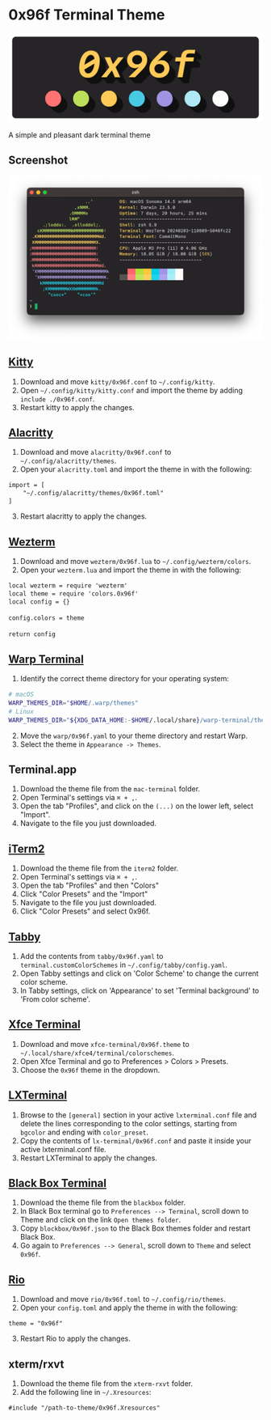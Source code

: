 # 0x96f Terminal Theme

![Logo](logo.png)

A simple and pleasant dark terminal theme

## Screenshot

![Screenshot](screenshot.png)

## [Kitty](https://sw.kovidgoyal.net/kitty/)

1. Download and move `kitty/0x96f.conf` to `~/.config/kitty`.
2. Open `~/.config/kitty/kitty.conf` and import the theme by adding `include ./0x96f.conf`.
3. Restart kitty to apply the changes.

## [Alacritty](https://alacritty.org/)

1. Download and move `alacritty/0x96f.conf` to `~/.config/alacritty/themes`.
2. Open your `alacritty.toml` and import the theme in with the following:

```
import = [
    "~/.config/alacritty/themes/0x96f.toml"
]
```

3. Restart alacritty to apply the changes.

## [Wezterm](https://wezfurlong.org/wezterm/)

1. Download and move `wezterm/0x96f.lua` to `~/.config/wezterm/colors`.
2. Open your `wezterm.lua` and import the theme in with the following:

```
local wezterm = require 'wezterm'
local theme = require 'colors.0x96f'
local config = {}

config.colors = theme

return config
```

## [Warp Terminal](https://www.warp.dev/)

1. Identify the correct theme directory for your operating system:

```bash
# macOS
WARP_THEMES_DIR="$HOME/.warp/themes"
# Linux
WARP_THEMES_DIR="${XDG_DATA_HOME:-$HOME/.local/share}/warp-terminal/themes"
```

2. Move the `warp/0x96f.yaml` to your theme directory and restart Warp.
3. Select the theme in `Appearance -> Themes`.

## Terminal.app

1. Download the theme file from the `mac-terminal` folder.
2. Open Terminal's settings via `⌘ + ,`.
3. Open the tab "Profiles", and click on the `(...)` on the lower left, select "Import".
4. Navigate to the file you just downloaded.

## [iTerm2](https://iterm2.com/)

1. Download the theme file from the `iterm2` folder.
2. Open Terminal's settings via `⌘ + ,`.
3. Open the tab "Profiles" and then "Colors"
4. Click "Color Presets" and the "Import"
5. Navigate to the file you just downloaded.
6. Click "Color Presets" and select 0x96f.

## [Tabby](https://github.com/Eugeny/tabby)

1. Add the contents from `tabby/0x96f.yaml` to `terminal.customColorSchemes` in `~/.config/tabby/config.yaml`.
2. Open Tabby settings and click on 'Color Scheme' to change the current color scheme.
3. In Tabby settings, click on 'Appearance' to set 'Terminal background' to 'From color scheme'.

## [Xfce Terminal](https://gitlab.xfce.org/apps/xfce4-terminal)

1. Download and move `xfce-terminal/0x96f.theme` to `~/.local/share/xfce4/terminal/colorschemes`.
2. Open Xfce Terminal and go to Preferences > Colors > Presets.
3. Choose the `0x96f` theme in the dropdown.

## [LXTerminal](https://github.com/lxde/lxterminal)

1. Browse to the `[general]` section in your active `lxterminal.conf` file and delete the lines corresponding to the color settings, starting from `bgcolor` and ending with `color_preset`.
2. Copy the contents of `lx-terminal/0x96f.conf` and paste it inside your active lxterminal.conf file.
3. Restart LXTerminal to apply the changes.

## [Black Box Terminal](https://gitlab.gnome.org/raggesilver/blackbox)

1. Download the theme file from the `blackbox` folder.
2. In Black Box terminal go to `Preferences --> Terminal`, scroll down to Theme and click on the link `Open themes folder`.
3. Copy `blockbox/0x96f.json` to the Black Box themes folder and restart Black Box.
4. Go again to `Preferences --> General`, scroll down to `Theme` and select `0x96f`.

## [Rio](https://raphamorim.io/rio/)

1. Download and move `rio/0x96f.toml` to `~/.config/rio/themes`.
2. Open your `config.toml` and apply the theme in with the following:

```
theme = "0x96f"
```

3. Restart Rio to apply the changes.

## xterm/rxvt

1. Download the theme file from the `xterm-rxvt` folder.
2. Add the following line in `~/.Xresources`:

```
#include "/path-to-theme/0x96f.Xresources"
```
